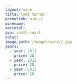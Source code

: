 ```yaml
---
layout: wine
title: lodi tannat
permalink: wine//
winename:
varietal:
ava: south-coast
color:
image_path: /images/wine//.jpg
years:
  - year: 2011
    price: 28
  - year: 2012
    price: 28
  - year: 2013
    price: 28
---
```


